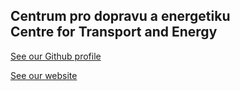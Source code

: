 ## Centrum pro dopravu a energetiku <br /> Centre for Transport and Energy

[See our Github profile](https://github.io/cdeorgcz)

[See our website](https://cde-org.cz)
